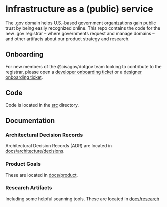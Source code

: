 # Infrastructure as a (public) service

The .gov domain helps U.S.-based government organizations gain public trust by being easily recognized online. This repo contains the code for the new .gov registrar – where governments request and manage domains – and other artifacts about our product strategy and research.

## Onboarding

For new members of the @cisagov/dotgov team looking to contribute to the registrar, please open a [developer onboarding ticket](https://github.com/cisagov/getgov/issues/new?assignees=loganmeetsworld&labels=dev%2C+onboarding&template=developer-onboarding.md&title=Developer+Onboarding%3A+GH_HANDLE) or a [designer onboarding ticket](https://github.com/cisagov/getgov/issues/new?assignees=loganmeetsworld&labels=design%2C+onboarding&template=designer-onboarding.md&title=Designer+Onboarding%3A+GH_HANDLE). 

## Code

Code is located in the [src](./src/) directory.

## Documentation

### Architectural Decision Records

Architectural Decision Records (ADR) are located in [docs/architecture/decisions](./docs/architecture/decisions).

### Product Goals

These are located in [docs/product](./docs/product).

### Research Artifacts

Including some helpful scanning tools. These are located in [docs/research](./docs/research)
